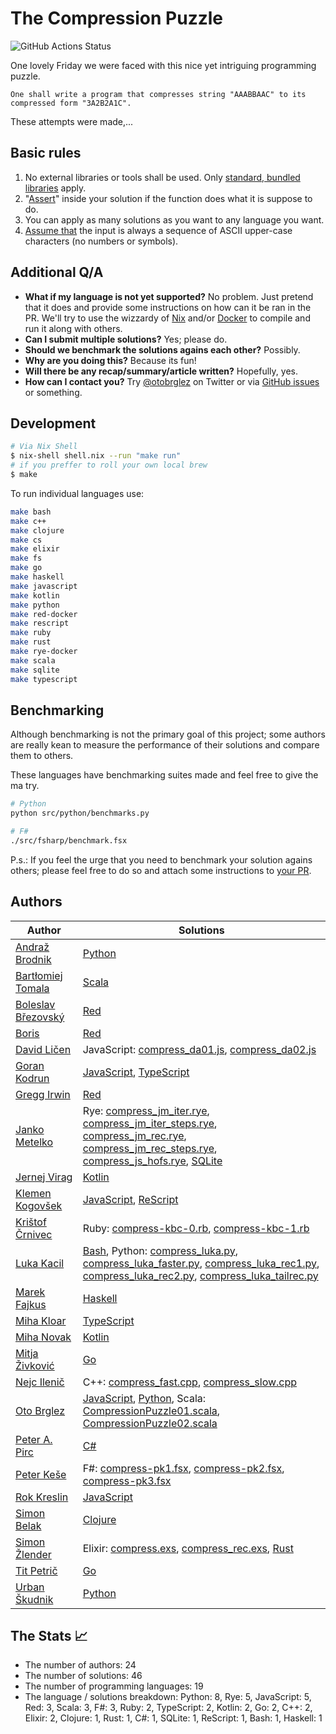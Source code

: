 # The Compression Puzzle

![GitHub Actions Status](https://github.com/otobrglez/compression-puzzle/actions/workflows/test.yml/badge.svg)

One lovely Friday we were faced with this nice yet intriguing programming puzzle.

```
One shall write a program that compresses string "AAABBAAC" to its compressed form "3A2B2A1C".
```

These attempts were made,...

## Basic rules

1. No external libraries or tools shall be used. Only [standard, bundled libraries](https://en.wikipedia.org/wiki/Standard_library) apply.
2. "[Assert](https://en.wikipedia.org/wiki/Assertion_(software_development))" inside your solution if the function does what it is suppose to do.
3. You can apply as many solutions as you want to any language you want.
4. [Assume that](https://github.com/otobrglez/compression-puzzle/issues/29) the input is always a sequence of ASCII upper-case characters (no numbers or symbols).

## Additional Q/A

- **What if my language is not yet supported?** No problem. Just pretend that it does and provide some instructions on how can it be ran in the PR. We'll try to use the wizzardy of [Nix](https://nixos.org/) and/or [Docker](https://www.docker.com/) to compile and run it along with others.
- **Can I submit multiple solutions?**
Yes; please do.
- **Should we benchmark the solutions agains each other?** 
Possibly.
- **Why are you doing this?** 
Because its fun!
- **Will there be any recap/summary/article written?** 
Hopefully, yes.
- **How can I contact you?** 
Try [@otobrglez](https://twitter.com/otobrglez) on Twitter or via [GitHub issues](https://github.com/otobrglez/compression-puzzle/issues) or something.

## Development

```bash
# Via Nix Shell
$ nix-shell shell.nix --run "make run"
# if you preffer to roll your own local brew
$ make
```

To run individual languages use:

```bash
make bash
make c++
make clojure
make cs
make elixir
make fs
make go
make haskell
make javascript
make kotlin
make python
make red-docker
make rescript
make ruby
make rust
make rye-docker
make scala
make sqlite
make typescript
```

## Benchmarking

Although benchmarking is not the primary goal of this project; some authors are really kean to measure the performance of their solutions and compare them to others. 

These languages have benchmarking suites made and feel free to give the ma try.

```bash
# Python
python src/python/benchmarks.py

# F#
./src/fsharp/benchmark.fsx
```

P.s.: If you feel the urge that you need to benchmark your solution agains others; please feel free to do so and attach some instructions to [your PR](https://github.com/otobrglez/compression-puzzle/pulls).

## Authors

| Author | Solutions |
| --- | --- |
|[Andraž Brodnik](http://github.com/brodul) | [Python](src/python/compress_brodul.py)|
|[Bartłomiej Tomala](https://github.com/btomala) | [Scala](src/scala/CompressionPuzzle03.scala)|
|[Boleslav Březovský](http://github.com/rebolek) | [Red](src/red/compress-rebolek.red)|
|[Boris](https://github.com/hiiamboris) | [Red](src/red/compress-hiiamboris.red)|
|[David Ličen](https://github.com/davision) | JavaScript: [compress_da01.js](src/javascript/compress_da01.js), [compress_da02.js](src/javascript/compress_da02.js)|
|[Goran Kodrun](https://github.com/liveandie) | [JavaScript](src/javascript/compress_go.js), [TypeScript](src/ts/compress_go2.ts)|
|[Gregg Irwin](https://github.com/greggirwin) | [Red](src/red/compress-gregg.red)|
|[Janko Metelko](https://github.com/refaktor) | Rye: [compress_jm_iter.rye](src/rye/compress_jm_iter.rye), [compress_jm_iter_steps.rye](src/rye/compress_jm_iter_steps.rye), [compress_jm_rec.rye](src/rye/compress_jm_rec.rye), [compress_jm_rec_steps.rye](src/rye/compress_jm_rec_steps.rye), [compress_js_hofs.rye](src/rye/compress_js_hofs.rye), [SQLite](src/sqlite/compress_rec.sql)|
|[Jernej Virag](https://github.com/izacus) | [Kotlin](src/kotlin/compress.kts)|
|[Klemen Kogovšek](https://github.com/kkogovsek) | [JavaScript](src/javascript/compress_reduce_klemen.js), [ReScript](src/rescript/PatternMatchCompress.res)|
|[Krištof Črnivec](https://github.com/MrChriss) | Ruby: [compress-kbc-0.rb](src/ruby/compress-kbc-0.rb), [compress-kbc-1.rb](src/ruby/compress-kbc-1.rb)|
|[Luka Kacil](https://github.com/lknix) | [Bash](src/bash/compress_lk.sh), Python: [compress_luka.py](src/python/compress_luka.py), [compress_luka_faster.py](src/python/compress_luka_faster.py), [compress_luka_rec1.py](src/python/compress_luka_rec1.py), [compress_luka_rec2.py](src/python/compress_luka_rec2.py), [compress_luka_tailrec.py](src/python/compress_luka_tailrec.py)|
|[Marek Fajkus](https://github.com/turboMaCk) | [Haskell](src/haskell/Compress_turbomack.hs)|
|[Miha Kloar](https://github.com/mkloar) | [TypeScript](src/ts/compress_mk.ts)|
|[Miha Novak](https://github.com/mihanovak1024) | [Kotlin](src/kotlin/mn1024_compress.kts)|
|[Mitja Živković](https://linkedin.com/in/mitja-živković-367206) | [Go](src/go/compress_mitja.go)|
|[Nejc Ilenič](https://github.com/inejc) | C++: [compress_fast.cpp](src/c++/compress_fast.cpp), [compress_slow.cpp](src/c++/compress_slow.cpp)|
|[Oto Brglez](https://github.com/otobrglez) | [JavaScript](src/javascript/compress_ob.js), [Python](src/python/compress_ob.py), Scala: [CompressionPuzzle01.scala](src/scala/CompressionPuzzle01.scala), [CompressionPuzzle02.scala](src/scala/CompressionPuzzle02.scala)|
|[Peter A. Pirc](https://github.com/papsl) | [C#](src/cs/pp/Program.cs)|
|[Peter Keše](https://github.com/pkese) | F#: [compress-pk1.fsx](src/fsharp/compress-pk1.fsx), [compress-pk2.fsx](src/fsharp/compress-pk2.fsx), [compress-pk3.fsx](src/fsharp/compress-pk3.fsx)|
|[Rok Kreslin](https://github.com/rokkreslincom) | [JavaScript](src/javascript/compress_rk.js)|
|[Simon Belak](https://github.com/sbelak) | [Clojure](src/clojure/clojpression-puzzle/src/clojpression_puzzle.clj)|
|[Simon Žlender](https://github.com/szlend) | Elixir: [compress.exs](src/elixir/compress.exs), [compress_rec.exs](src/elixir/compress_rec.exs), [Rust](src/rust/compress.rs)|
|[Tit Petrič](https://github.com/titpetric) | [Go](src/go/compress_tit.go)|
|[Urban Škudnik](https://github.com/uskudnik) | [Python](src/python/compress_urban.py)|

## The Stats 📈
- The number of authors: 24
- The number of solutions: 46
- The number of programming languages: 19
- The language / solutions breakdown: Python: 8, Rye: 5, JavaScript: 5, Red: 3, Scala: 3, F#: 3, Ruby: 2, TypeScript: 2, Kotlin: 2, Go: 2, C++: 2, Elixir: 2, Clojure: 1, Rust: 1, C#: 1, SQLite: 1, ReScript: 1, Bash: 1, Haskell: 1

